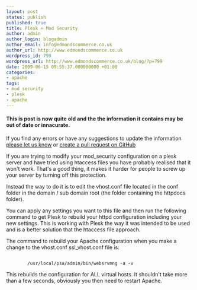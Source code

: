 ```yaml
---
layout: post
status: publish
published: true
title: Plesk + Mod Security
author: admin
author_login: blogadmin
author_email: info@edmondscommerce.co.uk
author_url: http://www.edmondscommerce.co.uk
wordpress_id: 799
wordpress_url: http://www.edmondscommerce.co.uk/blog/?p=799
date: 2009-06-15 09:55:37.000000000 +01:00
categories:
- apache
tags:
- mod_security
- plesk
- apache
---
```

<div class="oldpost"><h4>This is post is now quite old and the the information it contains may be out of date or innacurate.</h4>
<p>
If you find any errors or have any suggestions to update the information <a href="http://edmondscommerce.github.io/contact-us/index.html">please let us know</a>
or <a href="https://github.com/edmondscommerce/edmondscommerce.github.io">create a pull request on GitHub</a>
</p>
</div>
If you are trying to modify your mod_security configuration on a plesk server and have tried using htaccess files you have probably realised that it won't work. That's a good thing, it makes it harder for people to screw up your server by turning off this protection.

Instead the way to do it is to edit the vhost.conf file located in the conf folder in the domain / sub domain root (the folder containing the httpdocs folder).

You can apply any settings you want to this file and then run the following command to get Plesk to rebuild your httpd configuration including your new settings. This is working with Plesk the way it was intended to be used and is a better solution that the htaccess file approach.

The command to rebuild your Apache configuration when you make a change to the vhost.conf ssl_vhost.conf file is:
```

        /usr/local/psa/admin/bin/websrvmng -a -v

```
This rebuilds the configuration for ALL virtual hosts. It shouldn't take more than a few seconds, obviously you then need to restart Apache.

